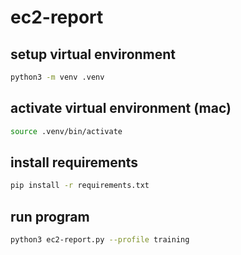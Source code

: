 # ec2-report

## setup virtual environment 
```sh
python3 -m venv .venv 
```

## activate virtual environment (mac)
```sh
source .venv/bin/activate
```

## install requirements
```sh
pip install -r requirements.txt 
``` 

## run program
```sh
python3 ec2-report.py --profile training
```